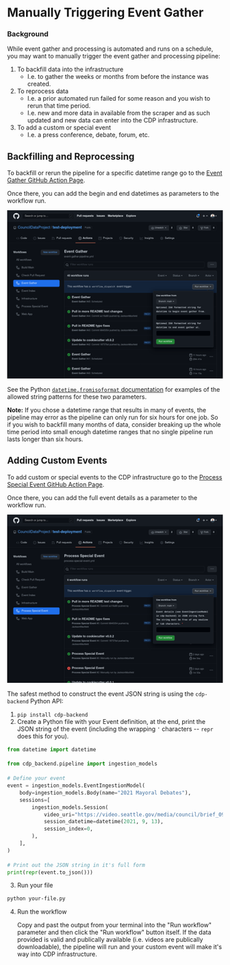 # Manually Triggering Event Gather

### Background

While event gather and processing is automated and runs on a schedule,
you may want to manually trigger the event gather and processing pipeline:

1. To backfill data into the infrastructure
    - I.e. to gather the weeks or months from before the instance
      was created.
2. To reprocess data
    - I.e. a prior automated run failed for some reason and you wish to rerun
      that time period.
    - I.e. new and more data in available from the scraper and as such updated and
      new data can enter into the CDP infrastructure.
3. To add a custom or special event
    - I.e. a press conference, debate, forum, etc.

## Backfilling and Reprocessing

To backfill or rerun the pipeline for a specific datetime range go to the
[Event Gather GitHub Action Page](https://github.com/CouncilDataProject/portland/actions/workflows/event-gather-pipeline.yml).

Once there, you can add the begin and end datetimes as parameters to the workflow run.

![screenshot of "Run workflow" for event gather pipeline](./resources/backfill-event-gather.png)

See the Python
[`datetime.fromisoformat` documentation](https://docs.python.org/3/library/datetime.html#datetime.datetime.fromisoformat)
for examples of the allowed string patterns for these two parameters.

**Note:** If you chose a datetime range that results in many of events, the pipeline may
error as the pipeline can only run for six hours for one job. So if you wish to
backfill many months of data, consider breaking up the whole time period into
small enough datetime ranges that no single pipeline run lasts longer than six hours.

## Adding Custom Events

To add custom or special events to the CDP infrastructure go to the
[Process Special Event GitHub Action Page](https://github.com/CouncilDataProject/portland/actions/workflows/process-special-event.yml).

Once there, you can add the full event details as a parameter to the workflow run.

![screenshot of "Run workflow" for special event pipeline](./resources/special-event-gather.png)

The safest method to construct the event JSON string is using the
`cdp-backend` Python API:

1. `pip install cdp-backend`
2. Create a Python file with your Event definition, at the end,
   print the JSON string of the event
   (including the wrapping `'` characters -- `repr` does this for you).

```python
from datetime import datetime

from cdp_backend.pipeline import ingestion_models

# Define your event
event = ingestion_models.EventIngestionModel(
    body=ingestion_models.Body(name="2021 Mayoral Debates"),
    sessions=[
        ingestion_models.Session(
            video_uri="https://video.seattle.gov/media/council/brief_091321_2012171V.mp4",
            session_datetime=datetime(2021, 9, 13),
            session_index=0,
        ),
    ],
)

# Print out the JSON string in it's full form
print(repr(event.to_json()))
```

3. Run your file

```bash
python your-file.py
```

4. Run the workflow

    Copy and past the output from your terminal into the "Run workflow" parameter and
    then click the "Run workflow" button itself. If the data provided is valid and
    publically available (i.e. videos are publically downloadable), the pipeline will
    run and your custom event will make it's way into CDP infrastructure.
